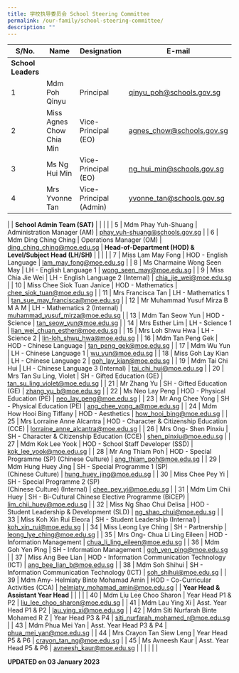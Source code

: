 ```yaml
---
title: 学校执导委员会 School Steering Committee
permalink: /our-family/school-steering-committee/
description: ""
---
```

| S/No. | Name | Designation | E-mail |
|---|---|---|---|
| **School Leaders** |  |  |  |
| 1 | Mdm Poh Qinyu | Principal | qinyu_poh@schools.gov.sg |
| 2 | Miss Agnes Chow Chia Min | Vice-Principal (EO) | agnes_chow@schools.gov.sg |
| 3 | Ms Ng Hui Min | Vice-Principal (EO) | ng_hui_min@schools.gov.sg |
| 4 |  Mrs Yvonne Tan	| Vice-Principal (Admin) | yvonne_tan@schools.gov.sg
 |
| **School Admin Team (SAT)** |  |  |  |
| 5 | Mdm Phay Yuh-Shuang | Administration Manager (AM) | phay_yuh-shuang@schools.gov.sg |
| 6 | Mdm Ding Ching Ching | Operations Manager (OM) | ding_ching_ching@moe.edu.sg
| **Head-of-Department (HOD) & Level/Subject Head (LH/SH)** |  |  |  |
| 7 | Miss Lam May Fong | HOD - English Language | lam_may_fong@moe.edu.sg |
| 8 | Ms Charmaine Wong Seen May | LH - English Language 1 | wong_seen_may@moe.edu.sg |
| 9 | Miss Chia Jie Wei | LH - English Language 2 (Internal) | chia_jie_wei@moe.edu.sg |
| 10 | Miss Chee Siok Tuan Janice | HOD - Mathematics | chee_siok_tuan@moe.edu.sg |
| 11 | Mrs Francisca Tan | LH - Mathematics 1 | tan_sue_may_francisca@moe.edu.sg |
| 12 | Mr Muhammad Yusuf Mirza B M A M | LH - Mathematics 2 (Internal) | muhammad_yusuf_mirza@moe.edu.sg |
| 13 | Mdm Tan Seow Yun | HOD - Science | tan_seow_yun@moe.edu.sg |
| 14 | Mrs Esther Lim | LH - Science 1 | lian_wei_chuan_esther@moe.edu.sg |
| 15 | Mrs Loh Shwu Hwa | LH - Science 2 | lin-loh_shwu_hwa@moe.edu.sg |
| 16 | Mdm Tan Peng Gek | HOD - Chinese Language | tan_peng_gek@moe.edu.sg |
| 17 | Mdm Wu Yun | LH - Chinese Language 1 | wu_yun@moe.edu.sg |
| 18 | Miss Goh Lay Kian | LH - Chinese Language 2 | goh_lay_kian@moe.edu.sg |
| 19 | Mdm Tai Chi Hui	 | LH - Chinese Language 3 (Internal) | tai_chi_hui@moe.edu.sg |
| 20 | Mrs Tan Su Ling, Violet | SH - Gifted Education (GE) | tan_su_ling_violet@moe.edu.sg |
| 21 | Mr Zhang Yu	 | SH - Gifted Education (GE) | zhang_yu_b@moe.edu.sg |
| 22 | Ms Neo Lay Peng | HOD - Physical Education (PE) | neo_lay_peng@moe.edu.sg |
| 23 | Mr Ang Chee Yong | SH - Physical Education (PE) | ang_chee_yong_a@moe.edu.sg |
| 24 | Mdm How Hooi Bing Tiffany | HOD - Aesthetics | how_hooi_bing@moe.edu.sg |
| 25 | Mrs Lorraine Anne Alcantra | HOD - Character & Citizenship Education (CCE) | lorraine_anne_alcantra@moe.edu.sg |
| 26 | Mrs Ong- Shen Pinxiu | SH - Character & Citizenship Education (CCE) | shen_pinxiu@moe.edu.sg |
| 27 | Mdm Kok Lee Yook | HOD - School Staff Developer (SSD) | kok_lee_yook@moe.edu.sg |
| 28 | Mr Ang Thiam Poh | HOD - Special Programme (SP) (Chinese Culture) | ang_thiam_poh@moe.edu.sg |
| 29 | Mdm Hung Huey Jing | SH - Special Programme 1 (SP)<br>(Chinese Culture) | hung_huey_jing@moe.edu.sg |
|  30 | Miss Chee Pey Yi	  | SH - Special Programme 2 (SP)<br>(Chinese Culture) (Internal)  | chee_pey_yi@moe.edu.sg  |
|  31 | Mdm Lim Chii Huey  | SH - Bi-Cultural Chinese Elective Programme (BiCEP)  | lim_chii_huey@moe.edu.sg  |
| 32 | Miss Ng Shao Chui Delisa | HOD - Student Leadership & Development (SLD) | ng_shao_chui@moe.edu.sg |
| 33 | Miss Koh Xin Rui Eleora | SH - Student Leadership (Internal) | koh_xin_rui@moe.edu.sg |
| 34 | Miss Leong Lye Ching | SH - Partnership | leong_lye_ching@moe.edu.sg |
| 35 | Mrs Ong- Chua Li Ling Eileen | HOD - Information Management | chua_li_ling_eileen@moe.edu.sg |
| 36 | Mdm Goh Yen Ping | SH - Information Management | goh_yen_ping@moe.edu.sg |
| 37 | Miss Ang Bee Lian | HOD - Information Communication Technology (ICT) | ang_bee_lian_b@moe.edu.sg |
| 38 | Mdm Soh Shihui | SH - Information Communication Technology (ICT) | soh_shihui@moe.edu.sg |
| 39 | Mdm Amy- Helmiaty Binte Mohamad Amin | HOD - Co-Curricular Activities (CCA) | helmiaty_mohamad_amin@moe.edu.sg |
| **Year Head & Assistant Year Head** |  |  |  |
| 40 | Mdm Liu Lee Choo Sharon | Year Head P1 & P2 | liu_lee_choo_sharon@moe.edu.sg |
| 41 | Mdm Lau Ying Xi | Asst. Year Head P1 & P2 | lau_ying_xi@moe.edu.sg |
| 42 | Mdm Siti Nurfarah Binte Mohamed R Z | Year Head P3 & P4 | siti_nurfarah_mohamed_r@moe.edu.sg |
| 43 | Mdm Phua Mei Yan | Asst. Year Head P3 & P4 | phua_mei_yan@moe.edu.sg |
| 44 | Mrs Crayon Tan Siew Leng | Year Head P5 & P6 | crayon_tan_ng@moe.edu.sg |
| 45 | Ms Avneesh Kaur | Asst. Year Head P5 & P6 | avneesh_kaur@moe.edu.sg |
| | | | |

**UPDATED on 03 January 2023**